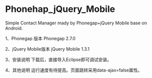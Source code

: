 Phonehap_jQuery_Mobile
======================

Simple Contact Manager mady by Phonegap+jQuery Mobile base on Android.

1、Phonegap 版本
Phonegap 2.7.0

2、jQuery Mobile版本
jQuery Mobile 1.3.1

3、安装说明
下载后，直接导入Eclipse即可调试安装。

4、其他说明
运行速度有待提高。页面跳转采用data-ajax=false属性。
